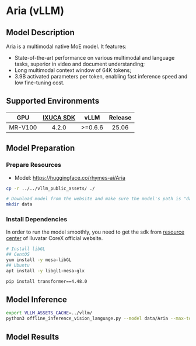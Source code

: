 # Aria (vLLM)

## Model Description

Aria is a multimodal native MoE model. It features:

- State-of-the-art performance on various multimodal and language tasks, superior in video and document understanding;
- Long multimodal context window of 64K tokens;
- 3.9B activated parameters per token, enabling fast inference speed and low fine-tuning cost.

## Supported Environments

| GPU    | [IXUCA SDK](https://gitee.com/deep-spark/deepspark#%E5%A4%A9%E6%95%B0%E6%99%BA%E7%AE%97%E8%BD%AF%E4%BB%B6%E6%A0%88-ixuca) | vLLM | Release |
| :----: | :----: | :----: | :----: |
| MR-V100 | 4.2.0 | >=0.6.6 | 25.06 |

## Model Preparation

### Prepare Resources

- Model: <https://huggingface.co/rhymes-ai/Aria>

```bash
cp -r ../../vllm_public_assets/ ./

# Download model from the website and make sure the model's path is "data/Aria"
mkdir data
```

### Install Dependencies

In order to run the model smoothly, you need to get the sdk from [resource center](https://support.iluvatar.com/#/ProductLine?id=2) of Iluvatar CoreX official website.

```bash
# Install libGL
## CentOS
yum install -y mesa-libGL
## Ubuntu
apt install -y libgl1-mesa-glx

pip install transformer==4.48.0
```

## Model Inference

```bash
export VLLM_ASSETS_CACHE=../vllm/
python3 offline_inference_vision_language.py --model data/Aria --max-tokens 256 -tp 4 --trust-remote-code --temperature 0.0 --dtype bfloat16 --tokenizer-mode slow
```

## Model Results
